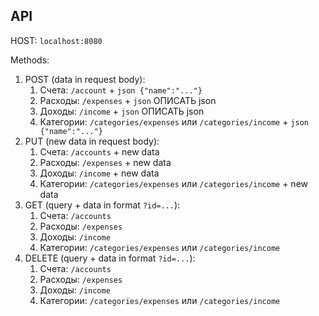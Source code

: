 ## API

HOST: `localhost:8080`

Methods:
1) POST (data in request body):
   1) Счета: `/account` + `json {"name":"..."}`
   2) Расходы: `/expenses` + `json` ОПИСАТЬ json
   3) Доходы: `/income` + `json` ОПИСАТЬ json
   4) Категории: `/categories/expenses` или `/categories/income` + `json {"name":"..."}`
2) PUT (new data in request body):
   1) Счета: `/accounts` + new data
   2) Расходы: `/expenses` + new data
   3) Доходы: `/income` + new data
   4) Категории: `/categories/expenses` или `/categories/income` + new data
3) GET (query + data in format `?id=...`):
   1) Счета: `/accounts`
   2) Расходы: `/expenses`
   3) Доходы: `/income`
   4) Категории: `/categories/expenses` или `/categories/income`
4) DELETE (query + data in format `?id=...`):
   1) Счета: `/accounts`
   2) Расходы: `/expenses`
   3) Доходы: `/income`
   4) Категории: `/categories/expenses` или `/categories/income`
